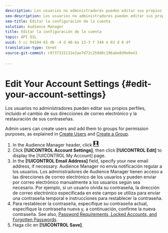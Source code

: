 ```yaml
---
description: Los usuarios no administradores pueden editar sus propios perfiles, incluido el cambio de sus direcciones de correo electrónico y la restauración de sus contraseñas.
seo-description: Los usuarios no administradores pueden editar sus propios perfiles, incluido el cambio de sus direcciones de correo electrónico y la restauración de sus contraseñas.
seo-title: Editar la configuración de la cuenta
solution: Audience Manager
title: Editar la configuración de la cuenta
topic: API DIL
uuid: 5 cc 04104-65 db -4 d 48-ba 13-3 f 344 e 03 d 6 df
translation-type: tm+mt
source-git-commit: c9737315132e2ae7d72c250d8c196abe8d9e0e43

---
```



# Edit Your Account Settings {#edit-your-account-settings}

Los usuarios no administradores pueden editar sus propios perfiles, incluido el cambio de sus direcciones de correo electrónico y la restauración de sus contraseñas.

<!-- t_edit_account_settings.xml -->

Admin users can create users and add them to groups for permission purposes, as explained in [Create Users](../../features/administration/administration-overview.md#create-users) and [Create a Group](../../features/administration/administration-overview.md#create-group).

1. In the Audience Manager header, click ![](assets/icon_profile.png).
1. Click **[!UICONTROL Account Settings]**, then click **[!UICONTROL Edit]** to display the [!UICONTROL My Account] page.
1. In the **[!UICONTROL Email Address]** field, specify your new email address, if necessary. Audience Manager no envía notificación regular a los usuarios. Los administradores de Audience Manager tienen acceso a las direcciones de correo electrónico de los usuarios y pueden enviar por correo electrónico manualmente a los usuarios según sea necesario. Por ejemplo, si un usuario olvida su contraseña, la dirección de correo electrónico especificada en este campo se utiliza para enviar una contraseña temporal e instrucciones para restablecer la contraseña.
1. Para restablecer la contraseña, especifique su contraseña actual, especifique la contraseña nueva y, a continuación, confirme la nueva contraseña.
See also, [Password Requirements, Locked Accounts, and Forgotten Passwords](../../reference/password-requirements.md).
1. Haga clic en **[!UICONTROL Save]**.
